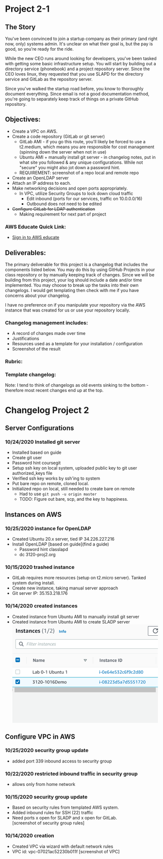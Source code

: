 # Project 2-1

## The Story

You've been convinced to join a startup company as their primary (and right now, only) systems admin. It's unclear on what their goal is, but the pay is good, so you're ready for the ride.

While the new CEO runs around looking for developers, you've been tasked with getting some basic infrastructure setup. You will start by building out a directory service (phonebook) and a project repository server. Since the CEO loves linux, they requested that you use SLAPD for the directory service and GitLab as the repository server.

Since you've walked the startup road before, you know to thoroughly document everything. Since email is not a good documentation method, you're going to separately keep track of things on a private GitHub repository.

## Objectives:

- Create a VPC on AWS.
- Create a code repository (GitLab or git server)
  - GitLab AMI - if you go this route, you'll likely be forced to use a t2.medium, which means you are responsible for cost management (spinning down the server when not in use)
  - Ubuntu AMI + manually install git server - in changelog notes, put in what site you followed & any unique configurations. While not "secure" you might also jot down a password hint.
  - REQUIREMENT: screenshot of a repo local and remote repo
- Create an OpenLDAP server
- Attach an IP address to each.
- Make networking decisions and open ports appropriately.
  - In VPC, utilize Security Groups to lock down cloud traffic
    - Edit inbound (ports for our services, traffic on 10.0.0.0/16)
    - Outbound does not need to be edited
- ~~Configure GitLab for LDAP authentication~~
  - Making requirement for next part of project

### AWS Educate Quick Link:

- [Sign in to AWS educate](https://www.awseducate.com/signin/SiteLogin)

## Deliverables:

The primary deliverable for this project is a changelog that includes the components listed below. You may do this by using GitHub Projects in your class repository or by manually keeping track of changes. Since we will be building from this project, your log should include a date and/or time implemented. You may choose to break up the tasks into their own changelogs. I would get templating then check with me if you have concerns about your changelog.

I have no preference on if you manipulate your repository via the AWS instance that was created for us or use your repository locally.

### Changelog management includes:

- A record of changes made over time
- Justifications
- Resources used as a template for your installation / configuration
- Screenshot of the result

### Rubric:

### Template changelog:

Note: I tend to think of changelogs as old events sinking to the bottom - therefore most recent changes end up at the top.

# Changelog Project 2

## Server Configurations

### 10/24/2020 Installed git server

- Installed based on guide
- Create git user
- Password hint coursegit
- Setup ssh key on local system, uploaded public key to git user authorized_keys file
- Verified ssh key works by ssh'ing to system
- Put bare repo on remote, cloned local.
- Initialized repo on local, still needed to create bare on remote
  - Had to use `git push -u origin master`
  - TODO: Figure out bare, scp, and the key to happiness.

## Instances on AWS

### 10/25/2020 instance for OpenLDAP

- Created Ubuntu 20.x server, tied IP 34.226.227.216
- Install OpenLDAP [based on guide](find a guide)
  - Password hint classlapd
  - dc 3120-proj2.org

### 10/15/2020 trashed instance

- GitLab requires more resources (setup on t2.micro server). Tanked system during install.
- Create new instance, taking manual server approach
- Git server IP: 35.153.218.176

### 10/14/2020 created instances

- Created instance from Ubuntu AMI to manually install git server
- Created instance from Ubuntu AMI to create SLADP server  
  ![screenshot of instances](../../proj2pics/instances.png)

## Configure VPC in AWS

### 10/25/2020 security group update

- added port 339 inbound access to security group

### 10/22/2020 restricted inbound traffic in security group

- allows only from home network

### 10/15/2020 security group update

- Based on security rules from templated AWS system.
- Added inbound rules for SSH (22) traffic
- Need ports x open for SLADP and x open for GitLab.  
  [screenshot of security group rules]

### 10/14/2020 creation

- Created VPC via wizard with default network rules
- VPC id: vpc-07021ac52230b011f
  [screenshot of VPC]
